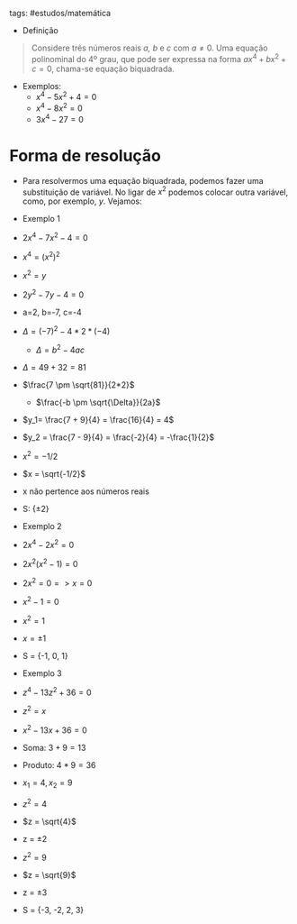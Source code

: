 tags: #estudos/matemática 

- Definição
> Considere três números reais *a, b* e *c* com $a \neq 0$. Uma equação polinominal do 4º grau, que pode ser expressa na forma $ax^4 + bx^2 + c = 0$, chama-se equação biquadrada.

- Exemplos:
	- $x^4 - 5x^2 + 4 = 0$
	- $x^4 - 8x^2 = 0$
	- $3x^4 - 27 = 0$

# Forma de resolução
- Para resolvermos uma equação biquadrada, podemos fazer uma substituição de variável. No ligar de $x^2$ podemos colocar outra variável, como, por exemplo, *y*. Vejamos:

- Exemplo 1
- $2x^4 - 7x^2 - 4 = 0$
- $x^4 = (x^2)^2$
- $x^2 = y$
- $2y^2 - 7y -4 = 0$
- a=2, b=-7, c=-4
- $\Delta = (-7)^2 - 4*2*(-4)$
	- $\Delta = b^2 - 4ac$
- $\Delta = 49 + 32 = 81$
- $\frac{7 \pm \sqrt{81}}{2*2}$
	- $\frac{-b \pm \sqrt{\Delta}}{2a}$
- $y_1= \frac{7 + 9}{4} = \frac{16}{4} = 4$ 
- $y_2 = \frac{7 - 9}{4} = \frac{-2}{4} = -\frac{1}{2}$
- $x^2 = -1/2$
- $x = \sqrt{-1/2}$
- x não pertence aos números reais
- S: {$\pm2$}

- Exemplo 2
- $2x^4 - 2x^2 = 0$
- $2x^2(x^2 - 1) = 0$
- $2x^2 = 0 => x= 0$
- $x^2 - 1 = 0$
- $x^2 = 1$
- $x = \pm 1$
- S = {-1, 0, 1}

- Exemplo 3
- $z^4 - 13z^2 + 36 = 0$
- $z^2 = x$
- $x^2 -13x + 36 = 0$
- Soma: $3 + 9 = 13$
- Produto: $4*9 = 36$
- $x_1 = 4, x_2=9$
- $z^2 = 4$
- $z = \sqrt{4}$
- z = $\pm 2$
- $z^2 = 9$
- $z = \sqrt{9}$
- z = $\pm 3$
- S = {-3, -2, 2, 3}